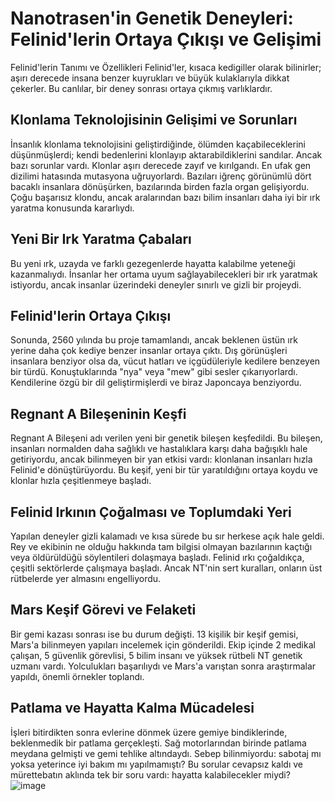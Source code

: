 # Nanotrasen'in Genetik Deneyleri: Felinid'lerin Ortaya Çıkışı ve Gelişimi
Felinid'lerin Tanımı ve Özellikleri
Felinid'ler, kısaca kedigiller olarak bilinirler; aşırı derecede insana benzer kuyrukları ve büyük kulaklarıyla dikkat çekerler. Bu canlılar, bir deney sonrası ortaya çıkmış varlıklardır.

## Klonlama Teknolojisinin Gelişimi ve Sorunları
İnsanlık klonlama teknolojisini geliştirdiğinde, ölümden kaçabileceklerini düşünmüşlerdi; kendi bedenlerini klonlayıp aktarabildiklerini sandılar. Ancak bazı sorunlar vardı. Klonlar aşırı derecede zayıf ve kırılgandı. En ufak gen dizilimi hatasında mutasyona uğruyorlardı. Bazıları iğrenç görünümlü dört bacaklı insanlara dönüşürken, bazılarında birden fazla organ gelişiyordu. Çoğu başarısız klondu, ancak aralarından bazı bilim insanları daha iyi bir ırk yaratma konusunda kararlıydı.

## Yeni Bir Irk Yaratma Çabaları
Bu yeni ırk, uzayda ve farklı gezegenlerde hayatta kalabilme yeteneği kazanmalıydı. İnsanlar her ortama uyum sağlayabilecekleri bir ırk yaratmak istiyordu, ancak insanlar üzerindeki deneyler sınırlı ve gizli bir projeydi.

## Felinid'lerin Ortaya Çıkışı
Sonunda, 2560 yılında bu proje tamamlandı, ancak beklenen üstün ırk yerine daha çok kediye benzer insanlar ortaya çıktı. Dış görünüşleri insanlara benziyor olsa da, vücut hatları ve içgüdüleriyle kedilere benzeyen bir türdü. Konuştuklarında "nya" veya "mew" gibi sesler çıkarıyorlardı. Kendilerine özgü bir dil geliştirmişlerdi ve biraz Japoncaya benziyordu.

## Regnant A Bileşeninin Keşfi
Regnant A Bileşeni adı verilen yeni bir genetik bileşen keşfedildi. Bu bileşen, insanları normalden daha sağlıklı ve hastalıklara karşı daha bağışıklı hale getiriyordu, ancak bilinmeyen bir yan etkisi vardı: klonlanan insanları hızla Felinid'e dönüştürüyordu. Bu keşif, yeni bir tür yaratıldığını ortaya koydu ve klonlar hızla çeşitlenmeye başladı.

## Felinid Irkının Çoğalması ve Toplumdaki Yeri
Yapılan deneyler gizli kalamadı ve kısa sürede bu sır herkese açık hale geldi. Rey ve ekibinin ne olduğu hakkında tam bilgisi olmayan bazılarının kaçtığı veya öldürüldüğü söylentileri dolaşmaya başladı. Felinid ırkı çoğaldıkça, çeşitli sektörlerde çalışmaya başladı. Ancak NT'nin sert kuralları, onların üst rütbelerde yer almasını engelliyordu.

## Mars Keşif Görevi ve Felaketi
Bir gemi kazası sonrası ise bu durum değişti. 13 kişilik bir keşif gemisi, Mars'a bilinmeyen yapıları incelemek için gönderildi. Ekip içinde 2 medikal çalışan, 5 güvenlik görevlisi, 5 bilim insanı ve yüksek rütbeli NT genetik uzmanı vardı. Yolculukları başarılıydı ve Mars'a varıştan sonra araştırmalar yapıldı, önemli örnekler toplandı.

## Patlama ve Hayatta Kalma Mücadelesi
İşleri bitirdikten sonra evlerine dönmek üzere gemiye bindiklerinde, beklenmedik bir patlama gerçekleşti. Sağ motorlarından birinde patlama meydana gelmişti ve gemi tehlike altındaydı. Sebep bilinmiyordu: sabotaj mı yoksa yeterince iyi bakım mı yapılmamıştı? Bu sorular cevapsız kaldı ve mürettebatın aklında tek bir soru vardı: hayatta kalabilecekler miydi?
![image](https://github.com/Oynumt1/Psychonaut-Lore/assets/55282547/4a505347-e4ea-4f78-acda-38d31dca3fc8)
